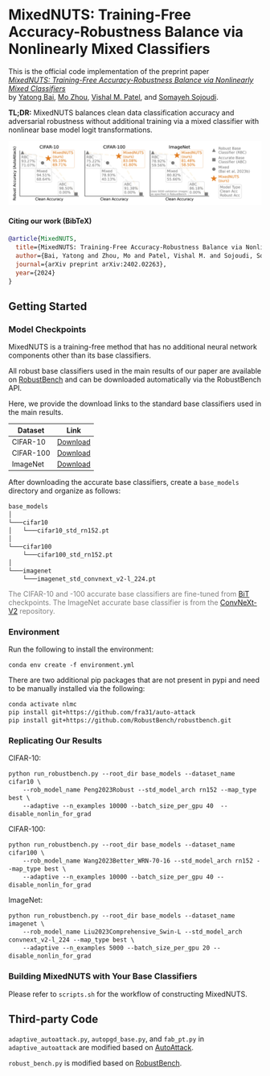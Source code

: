 # MixedNUTS: Training-Free Accuracy-Robustness Balance via Nonlinearly Mixed Classifiers

This is the official code implementation of the preprint paper \
*[MixedNUTS: Training-Free Accuracy-Robustness Balance via Nonlinearly Mixed Classifiers](https://arxiv.org/abs/2402.02263)* \
by [Yatong Bai](https://bai-yt.github.io),
[Mo Zhou](https://cdluminate.github.io),
[Vishal M. Patel](https://engineering.jhu.edu/faculty/vishal-patel),
and [Somayeh Sojoudi](https://www2.eecs.berkeley.edu/Faculty/Homepages/sojoudi.html).

**TL;DR:** MixedNUTS balances clean data classification accuracy and adversarial robustness without additional training 
via a mixed classifier with nonlinear base model logit transformations.

<center>
  <img src="main_figure.jpg" alt="MixedNUTS Results" title="Results" width="800"/>
</center>


#### Citing our work (BibTeX)

```bibtex
@article{MixedNUTS,
  title={MixedNUTS: Training-Free Accuracy-Robustness Balance via Nonlinearly Mixed Classifiers},
  author={Bai, Yatong and Zhou, Mo and Patel, Vishal M. and Sojoudi, Somayeh},
  journal={arXiv preprint arXiv:2402.02263},
  year={2024}
}
```


## Getting Started

### Model Checkpoints

MixedNUTS is a training-free method that has no additional neural network components other than its base classifiers.

All robust base classifiers used in the main results of our paper are available on [RobustBench](https://robustbench.github.io)
and can be downloaded automatically via the RobustBench API.

Here, we provide the download links to the standard base classifiers used in the main results.

| Dataset   | Link  |
|-----------|-------|
| CIFAR-10  | [Download](http://172.233.227.28/base_models/cifar10/cifar10_std_rn152.pt)    |
| CIFAR-100 | [Download](http://172.233.227.28/base_models/cifar100/cifar100_std_rn152.pt)  |
| ImageNet  | [Download](https://dl.fbaipublicfiles.com/convnext/convnextv2/im22k/convnextv2_large_22k_224_ema.pt)  |

After downloading the accurate base classifiers, create a `base_models` directory and organize as follows:
```
base_models
│
└───cifar10
│   └───cifar10_std_rn152.pt
│   
└───cifar100
    └───cifar100_std_rn152.pt
│   
└───imagenet
    └───imagenet_std_convnext_v2-l_224.pt
```

<span style="color:gray"> The CIFAR-10 and -100 accurate base classifiers are fine-tuned from
[BiT](https://github.com/google-research/big_transfer) checkpoints.
The ImageNet accurate base classifier is from the
[ConvNeXt-V2](https://github.com/facebookresearch/ConvNeXt-V2) repository. </span>

### Environment

Run the following to install the environment:
```
conda env create -f environment.yml
```

There are two additional pip packages that are not present in pypi and need to be manually installed via the following:

```
conda activate nlmc
pip install git+https://github.com/fra31/auto-attack
pip install git+https://github.com/RobustBench/robustbench.git
```

### Replicating Our Results

CIFAR-10:
```
python run_robustbench.py --root_dir base_models --dataset_name cifar10 \
    --rob_model_name Peng2023Robust --std_model_arch rn152 --map_type best \
    --adaptive --n_examples 10000 --batch_size_per_gpu 40  --disable_nonlin_for_grad
```

CIFAR-100:
```
python run_robustbench.py --root_dir base_models --dataset_name cifar100 \
    --rob_model_name Wang2023Better_WRN-70-16 --std_model_arch rn152 --map_type best \
    --adaptive --n_examples 10000 --batch_size_per_gpu 40 --disable_nonlin_for_grad
```

ImageNet:
```
python run_robustbench.py --root_dir base_models --dataset_name imagenet \
    --rob_model_name Liu2023Comprehensive_Swin-L --std_model_arch convnext_v2-l_224 --map_type best \
    --adaptive --n_examples 5000 --batch_size_per_gpu 20 --disable_nonlin_for_grad
```

### Building MixedNUTS with Your Base Classifiers

Please refer to `scripts.sh` for the workflow of constructing MixedNUTS.


## Third-party Code

`adaptive_autoattack.py`, `autopgd_base.py`, and `fab_pt.py` in `adaptive_autoattack`
are modified based on [AutoAttack](https://github.com/fra31/auto-attack).

`robust_bench.py` is modified based on [RobustBench](https://github.com/RobustBench/robustbench).
